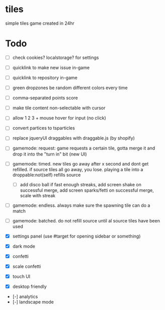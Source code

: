 # tiles
simple tiles game created in 24hr

# Todo
- [ ] check cookies? localstorage? for settings
- [ ] quicklink to make new issue in-game
- [ ] quicklink to repository in-game
- [ ] green dropzones be random different colors every time
- [ ] comma-separated points score
- [ ] make tile content non-selectable with cursor
- [ ] allow 1 2 3 + mouse hover for input (no click)
- [ ] convert partices to tsparticles
- [ ] replace jqueryUI draggables with draggable.js (by shopify)
- [ ] gamemode: request: game requests a certain tile, gotta merge it and drop it into the "turn in" bit (new UI)
- [ ] gamemode: timed. new tiles go away after x second and dont get refilled. if source tiles all go away, you lose. playing a tile into a droppable:not(self) refills source
  - [ ] add disco ball if fast enough streaks, add screen shake on successful merge, add screen sparks/fetti on successful merge, scale with streak   
- [ ] gamemode: endless. always make sure the spawning tile can do a match
- [ ] gamemode: batched. do not refill source until al source tiles have been used

- [x] settings panel (use #target for opening sidebar or something)
- [x] dark mode
- [x] confetti
- [x] scale confetti
- [x] touch UI
- [x] desktop friendly
- [-] analytics
- [-] landscape mode
